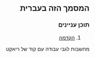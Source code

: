 <!-- language: rtl -->
<style> * {
        direction: rtl;
        text-align: right;
    }
</style>
## המסמך הזה בעברית 


### תוכן עניינים
1. [הקדמה](#הקדמה)

מחשבות לגבי עבודה עם קוד של ריאקט
